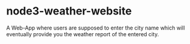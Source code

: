 # node3-weather-website

A Web-App where users are supposed to enter the city name which will eventually provide you the weather report of the entered city.
